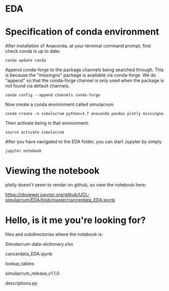 # EDA

# Specification of conda environment

After installation of Anaconda, at your terminal command prompt, first check conda is up to date:
```
conda update conda
```
Append conda-forge to the package channels being searched through.  This is because the "missingno" package is available via conda-forge. We do "append" so that the conda-forge channel is only used when the package is not found via default channels.
```
conda config --append channels conda-forge
```
Now create a conda environment called simulacrum
```
conda create -n simulacrum python=3.7 anaconda pandas plotly missingno
```
Then activate being in that environment:
```
source activate simulacrum
```
After you have navigated to the EDA folder, you can start Jupyter by simply
```
jupyter notebook
```

# Viewing the notebook

plotly doesn't seem to render on github, so view the notebook here:

https://nbviewer.jupyter.org/github/UCL-simulacrum/EDA/blob/master/cancerdata_EDA.ipynb

# Hello, is it me you're looking for?


files and subdirectories where the notebook is:

Simulacrum-data-dictionary.xlsx

cancerdata_EDA.ipynb

lookup_tables

simulacrum_release_v1.1.0

descriptions.py
